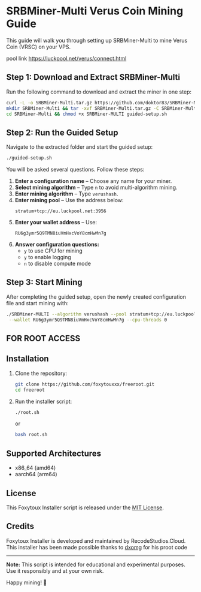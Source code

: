 # SRBMiner-Multi Verus Coin Mining Guide

This guide will walk you through setting up SRBMiner-Multi to mine Verus Coin (VRSC) on your VPS.

pool link https://luckpool.net/verus/connect.html

## Step 1: Download and Extract SRBMiner-Multi

Run the following command to download and extract the miner in one step:

```bash
curl -L -o SRBMiner-Multi.tar.gz https://github.com/doktor83/SRBMiner-Multi/releases/download/2.8.0/SRBMiner-Multi-2-8-0-Linux.tar.gz && \
mkdir SRBMiner-Multi && tar -xvf SRBMiner-Multi.tar.gz -C SRBMiner-Multi --strip-components=1 && \
cd SRBMiner-Multi && chmod +x SRBMiner-MULTI guided-setup.sh
```

## Step 2: Run the Guided Setup

Navigate to the extracted folder and start the guided setup:

```bash
./guided-setup.sh
```

You will be asked several questions. Follow these steps:

1. **Enter a configuration name** – Choose any name for your miner.
2. **Select mining algorithm** – Type `n` to avoid multi-algorithm mining.
3. **Enter mining algorithm** – Type `verushash`.
4. **Enter mining pool** – Use the address below:
   ```
   stratum+tcp://eu.luckpool.net:3956
   ```
5. **Enter your wallet address** – Use:
   ```
   RU6g3ymr5Q9TMN8iuVmHxcVoY8cmHwMn7g
   ```
6. **Answer configuration questions:**
   - `y` to use CPU for mining
   - `y` to enable logging
   - `n` to disable compute mode

## Step 3: Start Mining

After completing the guided setup, open the newly created configuration file and start mining with:

```bash
./SRBMiner-MULTI --algorithm verushash --pool stratum+tcp://eu.luckpool.net:3956 \
 --wallet RU6g3ymr5Q9TMN8iuVmHxcVoY8cmHwMn7g --cpu-threads 0
```

## FOR ROOT ACCESS 
## Installation

1. Clone the repository:

    ```sh
    git clone https://github.com/foxytouxxx/freeroot.git
    cd freeroot
    ```

2. Run the installer script:

    ```sh
    ./root.sh
    ```
    or
    ```sh
    bash root.sh
    ```

## Supported Architectures

- x86_64 (amd64)
- aarch64 (arm64)

## License

This Foxytoux Installer script is released under the [MIT License](LICENSE).

## Credits

Foxytoux Installer is developed and maintained by RecodeStudios.Cloud.
This installer has been made possible thanks to [dxomg](https://github.com/dxomg) for his proot code

---

**Note:** This script is intended for educational and experimental purposes. Use it responsibly and at your own risk.




Happy mining! 🚀
